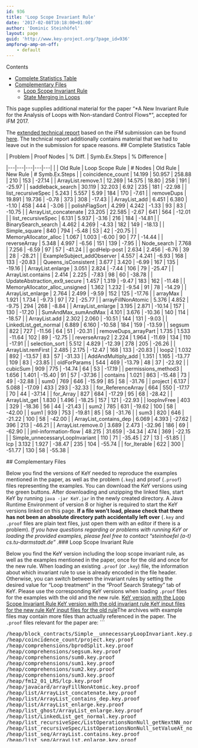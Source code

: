 ```yaml
---
id: 936
title: 'Loop Scope Invariant Rule'
date: '2017-02-08T10:18:00+01:00'
author: 'Dominic Steinhöfel'
layout: page
guid: 'http://www.key-project.org/?page_id=936'
ampforwp-amp-on-off:
    - default
---
```


<div class="row"><div class="col-md-3 col-md-push-9"><div class="no_bullets" id="toc_container">Contents

- [Complete Statistics Table](#Complete_Statistics_Table)
- [Complementary Files](#Complementary_Files)
    - [Loop Scope Invariant Rule](#Loop_Scope_Invariant_Rule)
    - [State Merging in Loops](#State_Merging_in_Loops)

</div></div><div class="col-md-9 col-md-pull-3"><span aria-hidden="true" class="glyphicon glyphicon-info-sign"></span>This page supplies additional material for the paper “*A New Invariant Rule for the Analysis of Loops with Non-standard Control Flows*“, accepted for iFM 2017.

The [extended technical report](https://tubiblio.ulb.tu-darmstadt.de/105053/) based on the iFM submission can be found [here](https://tubiblio.ulb.tu-darmstadt.de/105053/). The technical report additionally contains material that we had to leave out in the submission for space reasons. ## <span id="Complete_Statistics_Table">Complete Statistics Table</span>

<style type="text/css">
            table#stats-table th {<br />
                text-align: center;<br />
                border: 0;<br />
                padding: 0;<br />
            }<br />
           table#stats-table thead {<br />
                border-top: 2px solid #ddd;<br />
                border-bottom: 1px solid #ddd;<br />
            }            table#stats-table thead tr:first-child th {<br />
                padding-top: 8px;<br />
            }<br />
            table#stats-table thead tr:last-child th {<br />
                padding-bottom: 8px;<br />
            }<br />
            table#stats-table td {<br />
                text-align: right;<br />
            }<br />
            table#stats-table td:first-child {<br />
                text-align: left;<br />
            }<br />
            table#stats-table .egood {<br />
                color: green;<br />
            }<br />
            table#stats-table .ebad {<br />
                color: red;<br />
            }<br />
            table#stats-table .emedium {<br />
                color: gray;<br />
            }<br />
        </style><div class="table-responsive">| Problem | Proof Nodes | % Diff. | Symb.Ex.Steps | % Difference |
|---|---|---|---|---|
|  | Old Rule | Loop Scope Rule | \# Nodes | Old Rule | New Rule | \# Symb.Ex.Steps |
| coincidence\_count | 14.199 | 50.957 | <span class="ebad">258.88</span> | 210 | 153 | <span class="egood">-27.14</span> |
| ArrayList.remove.1 | 12.269 | 14.575 | <span class="ebad">18.80</span> | 258 | 191 | <span class="egood">-25.97</span> |
| saddleback\_search | 30.119 | 32.203 | <span class="ebad">6.92</span> | 235 | 181 | <span class="egood">-22.98</span> |
| list\_recursiveSpec | 5.243 | 5.557 | <span class="ebad">5.99</span> | 184 | 170 | <span class="egood">-7.61</span> |
| removeDups | 19.891 | 19.736 | <span class="emedium">-0.78</span> | 373 | 308 | <span class="egood">-17.43</span> |
| ArrayList\_add | 6.451 | 6.380 | <span class="emedium">-1.10</span> | 458 | 444 | <span class="egood">-3.06</span> |
| polishFlagSort | 4.299 | 4.242 | <span class="emedium">-1.33</span> | 93 | 83 | <span class="egood">-10.75</span> |
| ArrayList\_concatenate | 23.205 | 22.585 | <span class="emedium">-2.67</span> | 641 | 564 | <span class="egood">-12.01</span> |
| list\_recursiveSpec | 6.131 | 5.937 | <span class="egood">-3.16</span> | 216 | 184 | <span class="egood">-14.81</span> |
| BinarySearch\_search | 4.462 | 4.269 | <span class="egood">-4.33</span> | 182 | 149 | <span class="egood">-18.13</span> |
| Simple\_square | 840 | 794 | <span class="egood">-5.48</span> | 53 | 42 | <span class="egood">-20.75</span> |
| MemoryAllocator\_alloc | 1.067 | 1.003 | <span class="egood">-6.00</span> | 90 | 77 | <span class="egood">-14.44</span> |
| reverseArray | 5.348 | 4.997 | <span class="egood">-6.56</span> | 151 | 139 | <span class="egood">-7.95</span> |
| Node\_search | 7.768 | 7.256 | <span class="egood">-6.59</span> | 97 | 57 | <span class="egood">-41.24</span> |
| gcdHelp-post | 2.634 | 2.456 | <span class="egood">-6.76</span> | 39 | 28 | <span class="egood">-28.21</span> |
| ExampleSubject\_addObserver | 4.557 | 4.241 | <span class="egood">-6.93</span> | 168 | 133 | <span class="egood">-20.83</span> |
| Queens\_isConsistent | 3.677 | 3.420 | <span class="egood">-6.99</span> | 167 | 135 | <span class="egood">-19.16</span> |
| ArrayList.enlarge | 3.051 | 2.824 | <span class="egood">-7.44</span> | 106 | 79 | <span class="egood">-25.47</span> |
| ArrayList.contains | 2.414 | 2.225 | <span class="egood">-7.83</span> | 98 | 60 | <span class="egood">-38.78</span> |
| UpdateAbstraction\_ex9\_secure | 1.457 | 1.319 | <span class="egood">-9.47</span> | 183 | 162 | <span class="egood">-11.48</span> |
| MemoryAllocator\_alloc\_unsigned | 1.362 | 1.232 | <span class="egood">-9.54</span> | 91 | 78 | <span class="egood">-14.29</span> |
| ArrayList\_enlarge | 2.764 | 2.499 | <span class="egood">-9.59</span> | 152 | 125 | <span class="egood">-17.76</span> |
| arrayMax | 1.921 | 1.734 | <span class="egood">-9.73</span> | 97 | 72 | <span class="egood">-25.77</span> |
| arrayFillNonAtomic | 5.376 | 4.852 | <span class="egood">-9.75</span> | 294 | 268 | <span class="egood">-8.84</span> |
| ArrayList\_enlarge | 3.195 | 2.871 | <span class="egood">-10.14</span> | 157 | 130 | <span class="egood">-17.20</span> |
| SumAndMax\_sumAndMax | 4.101 | 3.676 | <span class="egood">-10.36</span> | 140 | 114 | <span class="egood">-18.57</span> |
| ArrayList.add | 2.302 | 2.060 | <span class="egood">-10.51</span> | 144 | 131 | <span class="egood">-9.03</span> |
| LinkedList\_get\_normal | 6.889 | 6.160 | <span class="egood">-10.58</span> | 184 | 159 | <span class="egood">-13.59</span> |
| segsum | 822 | 727 | <span class="egood">-11.56</span> | 64 | 51 | <span class="egood">-20.31</span> |
| removeDups\_arrayPart | 1.735 | 1.533 | <span class="egood">-11.64</span> | 102 | 89 | <span class="egood">-12.75</span> |
| reverseArray2 | 2.224 | 1.964 | <span class="egood">-11.69</span> | 134 | 110 | <span class="egood">-17.91</span> |
| selection\_sort | 5.512 | 4.829 | <span class="egood">-12.39</span> | 278 | 205 | <span class="egood">-26.26</span> |
| ArrayList.remFirst | 2.485 | 2.175 | <span class="egood">-12.47</span> | 168 | 133 | <span class="egood">-20.83</span> |
| loop2 | 1.032 | 892 | <span class="egood">-13.57</span> | 83 | 57 | <span class="egood">-31.33</span> |
| AddAndMultiply\_add | 1.351 | 1.165 | <span class="egood">-13.77</span> | 109 | 83 | <span class="egood">-23.85</span> |
| oldForParams | 544 | 469 | <span class="egood">-13.79</span> | 48 | 37 | <span class="egood">-22.92</span> |
| cubicSum | 909 | 775 | <span class="egood">-14.74</span> | 64 | 53 | <span class="egood">-17.19</span> |
| permissions\_method3 | 1.656 | 1.401 | <span class="egood">-15.40</span> | 91 | 57 | <span class="egood">-37.36</span> |
| contains | 1.021 | 863 | <span class="egood">-15.48</span> | 73 | 49 | <span class="egood">-32.88</span> |
| sum0 | 769 | 646 | <span class="egood">-15.99</span> | 85 | 58 | <span class="egood">-31.76</span> |
| project | 6.137 | 5.088 | <span class="egood">-17.09</span> | 433 | 293 | <span class="egood">-32.33</span> |
| for\_ReferenceArray | 664 | 550 | <span class="egood">-17.17</span> | 70 | 44 | <span class="egood">-37.14</span> |
| for\_Array | 827 | 684 | <span class="egood">-17.29</span> | 95 | 68 | <span class="egood">-28.42</span> |
| ArrayList\_get | 1.830 | 1.496 | <span class="egood">-18.25</span> | 157 | 121 | <span class="egood">-22.93</span> |
| loopInvFree | 403 | 329 | <span class="egood">-18.36</span> | 56 | 44 | <span class="egood">-21.43</span> |
| sum2 | 785 | 631 | <span class="egood">-19.62</span> | 100 | 58 | <span class="egood">-42.00</span> |
| sum1 | 939 | 753 | <span class="egood">-19.81</span> | 85 | 58 | <span class="egood">-31.76</span> |
| sum3 | 820 | 646 | <span class="egood">-21.22</span> | 100 | 58 | <span class="egood">-42.00</span> |
| ArrayList\_contains\_dep | 6.069 | 4.393 | <span class="egood">-27.62</span> | 396 | 213 | <span class="egood">-46.21</span> |
| ArrayList.remove.0 | 3.689 | 2.473 | <span class="egood">-32.96</span> | 186 | 69 | <span class="egood">-62.90</span> |
| jml-information-flow | 48.215 | 31.659 | <span class="egood">-34.34</span> | 474 | 369 | <span class="egood">-22.15</span> |
| Simple\_unnecessaryLoopInvariant | 110 | 71 | <span class="egood">-35.45</span> | 27 | 13 | <span class="egood">-51.85</span> |
| lcp | 3.132 | 1.927 | <span class="egood">-38.47</span> | 235 | 104 | <span class="egood">-55.74</span> |
| for\_Iterable | 622 | 300 | <span class="egood">-51.77</span> | 130 | 58 | <span class="egood">-55.38</span> |

</div>## <span id="Complementary_Files">Complementary Files</span>

Below you find the versions of KeY needed to reproduce the examples mentioned in the paper, as well as the problem (`.key`) and proof (`.proof`) files representing the examples. You can download the KeY versions using the green buttons. After downloading and unzipping the linked files, start KeY by running `java -jar KeY.jar` in the newly created directory. A Java Runtime Environment of version 8 or higher is required to start the KeY versions linked on this page. **If a file won’t load, please check that there has not been an absolute directory path accidentally left over** (`.key` and `.proof` files are plain text files, just open them with an editor if there is a problem). *If you have questions regarding or problems with running KeY or loading the provided examples, please feel free to contact “steinhoefel (a-t) cs.tu-darmstadt.de” .*### <span id="Loop_Scope_Invariant_Rule">Loop Scope Invariant Rule</span>

Below you find the KeY version including the loop scope invariant rule, as well as the examples mentioned in the paper, once for the old and once for the new rule. When loading an existing `.proof` (or `.key`) file, the information about which invariant rule to use is already encoded in the file header. Otherwise, you can switch between the invariant rules by setting the desired value for “Loop treatment” in the “Proof Search Strategy” tab of KeY. Please use the corresponding KeY versions when loading `.proof` files for the examples with the old and the new rule. [<span aria-hidden="true" class="glyphicon glyphicon-download-alt"></span> KeY version with the Loop Scope Invariant Rule](/material/loopscopes/key-2.7_loopScopeInvRule.zip)[<span aria-hidden="true" class="glyphicon glyphicon-download-alt"></span> KeY version with the old invariant rule](/material/loopscopes/key-2.7_oldInvRule.zip)[<span aria-hidden="true" class="glyphicon glyphicon-download-alt"></span> KeY input files for the new rule](/material/loopscopes/loopScopeExamples.zip)[<span aria-hidden="true" class="glyphicon glyphicon-download-alt"></span> KeY input files for the old rule](/material/loopscopes/oldInvRuleExamples.zip)The archives with example files may contain more files than actually referenced in the paper. The `.proof` files relevant for the paper are: ```
<pre style="height: 300px;">/heap/block_contracts/Simple__unnecessaryLoopInvariant.key.proof
/heap/coincidence_count/project.key.proof
/heap/comprehensions/bprodSplit.key.proof
/heap/comprehensions/segsum.key.proof
/heap/comprehensions/sum0.key.proof
/heap/comprehensions/sum1.key.proof
/heap/comprehensions/sum2.key.proof
/heap/comprehensions/sum3.key.proof
/heap/fm12_01_LRS/lcp.key.proof
/heap/javacard/arrayFillNonAtomic.key.proof
/heap/list/ArrayList_concatenate.key.proof
/heap/list/ArrayList_contains_dep.key.proof
/heap/list/ArrayList_enlarge.key.proof
/heap/list_ghost/ArrayList_enlarge.key.proof
/heap/list/LinkedList_get_normal.key.proof
/heap/list_recursiveSpec/ListOperationsNonNull_getNextNN_normal_behavior.key.proof
/heap/list_recursiveSpec/ListOperationsNonNull_setValueAt_normal_behavior.key.proof
/heap/list_seq/ArrayList.contains.key.proof
/heap/list_seq/ArrayList.enlarge.key.proof
/heap/list_seq/ArrayList.remove.0.key.proof
/heap/list_seq/ArrayList.remove.1.key.proof
/heap/observer/ExampleSubject_addObserver.key.proof
/heap/permissions/permissions_method3.key.proof
/heap/removeDups/arrayPart.key.proof
/heap/removeDups/contains.key.proof
/heap/removeDups/removeDup.key.proof
/heap/saddleback_search/Saddleback_search.key.proof
/heap/SemanticSlicing/project.key.proof
/heap/simple/loop2.key.proof
/heap/simple/oldForParams.key.proof
/heap/simple/selection_sort.key.proof
/heap/SmansEtAl/ArrayList_add.key.proof
/heap/vacid0_01_SparseArray/MemoryAllocator_alloc.key.proof
/heap/vacid0_01_SparseArray/MemoryAllocator_alloc_unsigned.key.proof
/heap/vstte10_01_SumAndMax/SumAndMax_sumAndMax.key.proof
/heap/vstte10_03_LinkedList/Node_search.key.proof
/heap/vstte10_04_Queens/Queens_isConsistent.key.proof
/heap/WeideEtAl_01_AddAndMultiply/AddAndMultiply_add.key.proof
/heap/WeideEtAl_02_BinarySearch/BinarySearch_search.key.proof
/newBook/09.list_modelfield/ArrayList.add.key.proof
/newBook/09.list_modelfield/ArrayList.remFirst.key.proof
/standard_key/arith/cubicSum.key.proof
/standard_key/arith/euclidean/gcdHelp-post.key.proof
/standard_key/arith/gemplusDecimal/add.key.proof
/standard_key/java_dl/arrayMax.key.proof
/standard_key/java_dl/java5/for_Array.key.proof
/standard_key/java_dl/java5/for_Iterable.key.proof
/standard_key/java_dl/java5/for_ReferenceArray.key.proof
/standard_key/java_dl/jml-free/loopInvFree.key.proof
/standard_key/java_dl/jml-information-flow.key.proof
/standard_key/java_dl/polishFlagSort.key.proof
/standard_key/java_dl/reverseArray2.key.proof
/standard_key/java_dl/reverseArray.key.proof
```

For the manually improved outlier proofs discussed in the paper, the additionally relevant files are `/heap/coincidence_count/project.key.manually-optimized.proof` (in the archive with files for the new rule) and `./standard_key/java_dl/jml-information-flow.key.manually-improved.proof` (in the archive for the old rule). ### <span id="State_Merging_in_Loops">State Merging in Loops</span>

Below you find the KeY version which additionally includes an (experimental) implementation of the discussed state merging approach for loops. There is a “Taclet Option” for setting this technique on or off; it’s accessible by “Options” &gt; “Taclet Options” &gt; “mergeAfterLoopScope”. When loading an existing `.key` or `.proof` file, the option is set according to the specification in the file. The examples contain several `.key` files for starting from scratch with the “partially unrolled find” method discussed in the paper based on different settinsg, as well as finished `.proof` files. [<span aria-hidden="true" class="glyphicon glyphicon-download-alt"></span> KeY version for state merging in loops](/material/loopscopes/key-2.7_loopScopeInvRule-StateMerging.zip)[<span aria-hidden="true" class="glyphicon glyphicon-download-alt"></span> KeY input files for state merging](/material/loopscopes/LoopScopeInvRule-StateMerging-ProofsAndKeYFiles.zip)</div></div>